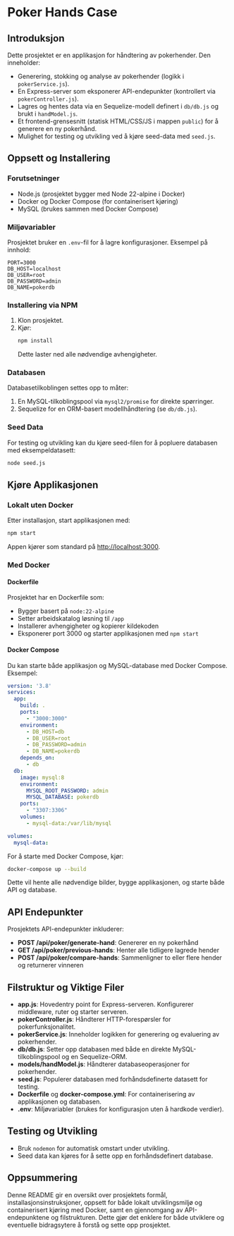 # Poker Hands Case

## Introduksjon  
Dette prosjektet er en applikasjon for håndtering av pokerhender. Den inneholder:
- Generering, stokking og analyse av pokerhender (logikk i `pokerService.js`).
- En Express-server som eksponerer API-endepunkter (kontrollert via `pokerController.js`).
- Lagres og hentes data via en Sequelize-modell definert i `db/db.js` og brukt i `handModel.js`.
- Et frontend-grensesnitt (statisk HTML/CSS/JS i mappen `public`) for å generere en ny pokerhånd.
- Mulighet for testing og utvikling ved å kjøre seed-data med `seed.js`.

## Oppsett og Installering

### Forutsetninger  
- Node.js (prosjektet bygger med Node 22-alpine i Docker)
- Docker og Docker Compose (for containerisert kjøring)
- MySQL (brukes sammen med Docker Compose)

### Miljøvariabler  
Prosjektet bruker en `.env`-fil for å lagre konfigurasjoner. Eksempel på innhold:
```properties
PORT=3000
DB_HOST=localhost
DB_USER=root
DB_PASSWORD=admin
DB_NAME=pokerdb
```

### Installering via NPM  
1. Klon prosjektet.
2. Kjør:
    ```bash
    npm install
    ```
   Dette laster ned alle nødvendige avhengigheter.
   
### Databasen  
Databasetilkoblingen settes opp to måter:
1. En MySQL-tilkoblingspool via `mysql2/promise` for direkte spørringer.
2. Sequelize for en ORM-basert modellhåndtering (se `db/db.js`).

### Seed Data  
For testing og utvikling kan du kjøre seed-filen for å popluere databasen med eksempeldatasett:
```bash
node seed.js
```

## Kjøre Applikasjonen

### Lokalt uten Docker  
Etter installasjon, start applikasjonen med:
```bash
npm start
```
Appen kjører som standard på [http://localhost:3000](http://localhost:3000).

### Med Docker  
#### Dockerfile  
Prosjektet har en Dockerfile som:
- Bygger basert på `node:22-alpine`
- Setter arbeidskatalog løsning til `/app`
- Installerer avhengigheter og kopierer kildekoden
- Eksponerer port 3000 og starter applikasjonen med `npm start`

#### Docker Compose  
Du kan starte både applikasjon og MySQL-database med Docker Compose. Eksempel:

```yaml
version: '3.8'
services:
  app:
    build: .
    ports:
      - "3000:3000"
    environment:
      - DB_HOST=db
      - DB_USER=root
      - DB_PASSWORD=admin
      - DB_NAME=pokerdb
    depends_on:
      - db
  db:
    image: mysql:8
    environment:
      MYSQL_ROOT_PASSWORD: admin
      MYSQL_DATABASE: pokerdb
    ports:
      - "3307:3306"
    volumes:
      - mysql-data:/var/lib/mysql

volumes:
  mysql-data:
```

For å starte med Docker Compose, kjør:
```bash
docker-compose up --build
```
Dette vil hente alle nødvendige bilder, bygge applikasjonen, og starte både API og database.

## API Endepunkter  
Prosjektets API-endepunkter inkluderer:
- **POST /api/poker/generate-hand**: Genererer en ny pokerhånd  
- **GET /api/poker/previous-hands**: Henter alle tidligere lagrede hender  
- **POST /api/poker/compare-hands**: Sammenligner to eller flere hender og returnerer vinneren

## Filstruktur og Viktige Filer  
- **app.js**: Hovedentry point for Express-serveren. Konfigurerer middleware, ruter og starter serveren.
- **pokerController.js**: Håndterer HTTP-forespørsler for pokerfunksjonalitet.
- **pokerService.js**: Inneholder logikken for generering og evaluering av pokerhender.
- **db/db.js**: Setter opp databasen med både en direkte MySQL-tilkoblingspool og en Sequelize-ORM.
- **models/handModel.js**: Håndterer databaseoperasjoner for pokerhender.
- **seed.js**: Populerer databasen med forhåndsdefinerte datasett for testing.
- **Dockerfile** og **docker-compose.yml**: For containerisering av applikasjonen og databasen.
- **.env**: Miljøvariabler (brukes for konfigurasjon uten å hardkode verdier).

## Testing og Utvikling  
- Bruk `nodemon` for automatisk omstart under utvikling.
- Seed data kan kjøres for å sette opp en forhåndsdefinert database.

## Oppsummering  
Denne README gir en oversikt over prosjektets formål, installasjonsinstruksjoner, oppsett for både lokalt utviklingsmiljø og containerisert kjøring med Docker, samt en gjennomgang av API-endepunktene og filstrukturen. Dette gjør det enklere for både utviklere og eventuelle bidragsytere å forstå og sette opp prosjektet.
